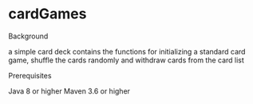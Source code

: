 # cardGames


Background

a simple card deck contains the functions for initializing a standard card game, shuffle the cards randomly
and withdraw cards from the card list


Prerequisites

Java 8 or higher
Maven 3.6 or higher
